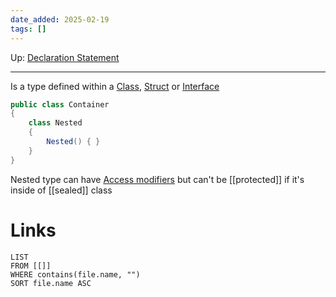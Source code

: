 ```yaml
---
date_added: 2025-02-19
tags: []
---
```

Up: [Declaration Statement](Declaration%20Statement.md)
___
 Is a type defined within a [Class](Class.md), [Struct](Struct.md) or [Interface](Interface.md)

```cs
public class Container
{
    class Nested
    {
        Nested() { }
    }
}
```
 Nested type can have [Access modifiers](Access%20modifiers.md) but can't be [[protected]] if it's inside of [[sealed]] class
# Links
```dataview
LIST
FROM [[]]
WHERE contains(file.name, "")
SORT file.name ASC
```
